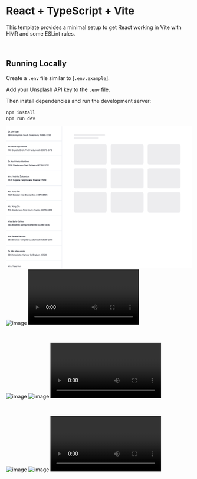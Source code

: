 # React + TypeScript + Vite

This template provides a minimal setup to get React working in Vite with HMR and some ESLint rules.

<br/>

## Running Locally

Create a `.env` file similar to [`.env.example`].

Add your Unsplash API key to the `.env` file.

Then install dependencies and run the development server:

```sh-session
npm install
npm run dev
```

![image](public/loading.png)
![image](public/image.png)
![video](public/video.mov)

<br />

![image](loading.png)
![image](image.png)
![video](video.mov)

<br/>

![image](https://cube-notprateeek.netlify.app/loading.png)
![image](https://cube-notprateeek.netlify.app/image.png)
![video](https://cube-notprateeek.netlify.app/video.mov)
